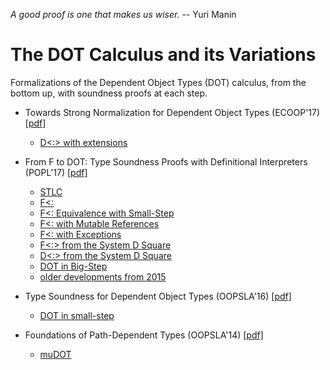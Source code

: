 _A good proof is one that makes us wiser._ -- Yuri Manin

The DOT Calculus and its Variations
===================================

Formalizations of the Dependent Object Types (DOT) calculus, from the bottom up, with soundness proofs at each step.

- Towards Strong Normalization for Dependent Object Types (ECOOP'17) [[pdf]](https://www.cs.purdue.edu/homes/rompf/papers/wang-ecoop17.pdf)
  - [D<:> with extensions](./ecoop17/dsubsup_total_rec.v)

- From F to DOT: Type Soundness Proofs with Definitional Interpreters (POPL'17) [[pdf]](https://www.cs.purdue.edu/homes/rompf/papers/amin-popl17a.pdf)
  - [STLC](./popl17/stlc.v)
  - [F<:](./popl17/fsub.v)
  - [F<: Equivalence with Small-Step](./popl17/fsub_equiv.v)
  - [F<: with Mutable References](./popl17/fsub_mut.v)
  - [F<: with Exceptions](./popl17/fsub_exn.v)
  - [F<:> from the System D Square](./popl17/fsubsup.v)
  - [D<:> from the System D Square](./popl17/dsubsup.v)
  - [DOT in Big-Step](./popl17/dot.v)
  - [older developments from 2015](./dev2015)

- Type Soundness for Dependent Object Types (OOPSLA'16) [[pdf]](http://lampwww.epfl.ch/~amin/dot/soundness_oopsla16.pdf)
  - [DOT in small-step](./oopsla16)

- Foundations of Path-Dependent Types (OOPSLA'14) [[pdf]](http://lampwww.epfl.ch/~amin/dot/fpdt.pdf)
  - [muDOT](./oopsla14)
